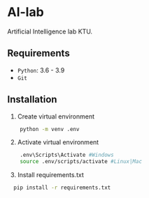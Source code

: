# AI-lab
Artificial Intelligence lab KTU.

## Requirements
  - `Python`: 3.6 - 3.9
  - `Git`

## Installation

1. Create virtual environment

```bash
    python -m venv .env
```

2. Activate virtual environment
```bash
    .env\Scripts\Activate #Windows
    source .env/scripts/activate #Linux|Mac
```

3. Install requirements.txt
```bash
  pip install -r requirements.txt
```

